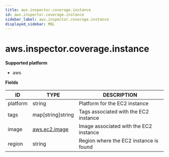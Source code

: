 ```yaml
---
title: aws.inspector.coverage.instance
id: aws.inspector.coverage.instance
sidebar_label: aws.inspector.coverage.instance
displayed_sidebar: MQL
---
```


# aws.inspector.coverage.instance

**Supported platform**

- aws

**Fields**

| ID       | TYPE                              | DESCRIPTION                            |
| -------- | --------------------------------- | -------------------------------------- |
| platform | string                            | Platform for the EC2 instance          |
| tags     | map[string]string                 | Tags associated with the EC2 instance  |
| image    | [aws.ec2.image](aws.ec2.image.md) | Image associated with the EC2 instance |
| region   | string                            | Region where the EC2 instance is found |
